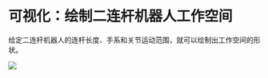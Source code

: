 # 可视化：绘制二连杆机器人工作空间

给定二连杆机器人的连杆长度、手系和关节运动范围，就可以绘制出工作空间的形状。

![](https://raw.githubusercontent.com/chenjm1109/open-robotics/main/Toolbox/02_twolink_workspace/twolink_ws_example.png)
